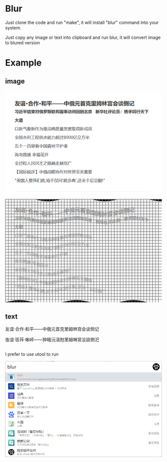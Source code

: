 # Blur

Just clone the code and run "make", it will install "blur" command into your system.

Just copy any image or text into clipboard and run blur, it will convert image to blured version


# Example

## image

![163.com](./images/163_before.png)

![163.com](./images/163.png)

## text

友谊·合作·和平——中俄元首克里姆林宫会谈侧记 

伖谊·匼莋·啝岼——狆皒沅渞尅里姆啉営浍談側汜 

## 

I prefer to use utool to run


[![utools](./images/utools.png)](https://u.tools)




